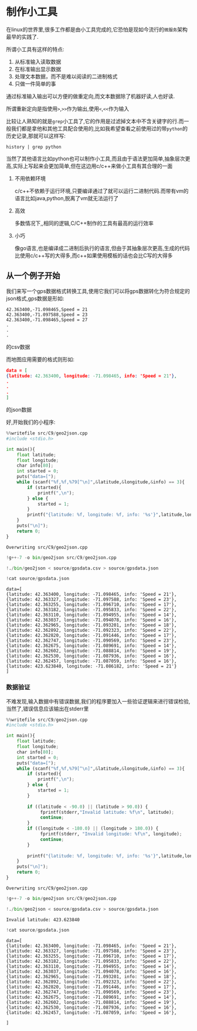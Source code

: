 
# 制作小工具


在linux的世界里,很多工作都是由小工具完成的,它恐怕是现如今流行的`微服务`架构最早的实践了.

所谓小工具有这样的特点:

1. 从标准输入读取数据
2. 在标准输出显示数据
3. 处理文本数据，而不是难以阅读的二进制格式
4. 只做一件简单的事

通过标准输入输出可以方便的做重定向,而文本数据除了机器好读,人也好读.


所谓重新定向是指使用`>`,`>>`作为输出,使用`<`,`<<`作为输入


比较让人熟知的就是`grep`小工具了,它的作用是过滤掉文本中不含关键字的行.而一般我们都是拿他和其他工具配合使用的,比如我希望查看之前使用过的带`python`的历史记录,那就可以这样写:

```shell
history | grep python
```

当然了其他语言比如python也可以制作小工具,而且由于语法更加简单,抽象层次更高,实际上写起来会更加简单,但在这边用c/c++来做小工具有其合理的一面

1. 不用依赖环境

    c/c++不依赖于运行环境,只要编译通过了就可以运行二进制代码.而带有vm的语言比如java,python,脱离了vm就无法运行了
    
2. 高效

    多数情况下,,相同的逻辑,C/C++制作的工具有最高的运行效率
    
3. 小巧

    像go语言,也是编译成二进制后执行的语言,但由于其抽象层次更高,生成的代码比使用c/c++写的大得多,而c++如果使用模板的话也会比C写的大得多

## 从一个例子开始

我们来写一个gps数据格式转换工具,使用它我们可以将gps数据转化为符合规定的json格式,gps数据是形如:

```
42.363400,-71.098465,Speed = 21
42.363400,-71.097588,Speed = 23
42.363400,-71.098465,Speed = 27
.
.
.
```
的csv数据

而地图应用需要的格式则形如:

```json
data = [
{latitude: 42.363400, longitude: -71.098465, info: 'Speed = 21'},
.
.
.
]
```
的json数据



好,开始我们的小程序:


```python
%%writefile src/C9/geo2json.cpp
#include <stdio.h>

int main(){
    float latitude;
    float longitude;
    char info[80];
    int started = 0;
    puts("data=[");
    while (scanf("%f,%f,%79[^\n]",&latitude,&longitude,&info) == 3){
        if (started){
            printf(",\n");
        } else {
            started = 1;
        }
        printf("{latitude: %f, longitude: %f, info: '%s'}",latitude,longitude,info);
    }
    puts("\n]");
    return 0;
}
```

    Overwriting src/C9/geo2json.cpp



```python
!g++-7 -o bin/geo2json src/C9/geo2json.cpp
```


```python
!./bin/geo2json < source/gpsdata.csv > source/gpsdata.json
```


```python
!cat source/gpsdata.json
```

    data=[
    {latitude: 42.363400, longitude: -71.098465, info: 'Speed = 21'},
    {latitude: 42.363327, longitude: -71.097588, info: 'Speed = 23'},
    {latitude: 42.363255, longitude: -71.096710, info: 'Speed = 17'},
    {latitude: 42.363182, longitude: -71.095833, info: 'Speed = 22'},
    {latitude: 42.363110, longitude: -71.094955, info: 'Speed = 14'},
    {latitude: 42.363037, longitude: -71.094078, info: 'Speed = 16'},
    {latitude: 42.362965, longitude: -71.093201, info: 'Speed = 18'},
    {latitude: 42.362892, longitude: -71.092323, info: 'Speed = 22'},
    {latitude: 42.362820, longitude: -71.091446, info: 'Speed = 17'},
    {latitude: 42.362747, longitude: -71.090569, info: 'Speed = 23'},
    {latitude: 42.362675, longitude: -71.089691, info: 'Speed = 14'},
    {latitude: 42.362602, longitude: -71.088814, info: 'Speed = 19'},
    {latitude: 42.362530, longitude: -71.087936, info: 'Speed = 16'},
    {latitude: 42.362457, longitude: -71.087059, info: 'Speed = 16'},
    {latitude: 423.623840, longitude: -71.086182, info: 'Speed = 21'}
    ]


### 数据验证

不难发现,输入数据中有错误数据,我们的程序要加入一些验证逻辑来进行错误检验,当然了,错误信息应该输出在stderr里


```python
%%writefile src/C9/geo2json.cpp
#include <stdio.h>

int main(){
    float latitude;
    float longitude;
    char info[80];
    int started = 0;
    puts("data=[");
    while (scanf("%f,%f,%79[^\n]",&latitude,&longitude,&info) == 3){
        if (started){
            printf(",\n");
        } else {
            started = 1;
        }
        
        if ((latitude < -90.0) || (latitude > 90.0)) {
             fprintf(stderr,"Invalid latitude: %f\n", latitude);
             continue;
        }
        if ((longitude < -180.0) || (longitude > 180.0)) {
             fprintf(stderr, "Invalid longitude: %f\n", longitude);
             continue;
        }
        
        printf("{latitude: %f, longitude: %f, info: '%s'}",latitude,longitude,info);
    }
    puts("\n]");
    return 0;
}
```

    Overwriting src/C9/geo2json.cpp



```python
!g++-7 -o bin/geo2json src/C9/geo2json.cpp
```


```python
!./bin/geo2json < source/gpsdata.csv > source/gpsdata.json
```

    Invalid latitude: 423.623840



```python
!cat source/gpsdata.json
```

    data=[
    {latitude: 42.363400, longitude: -71.098465, info: 'Speed = 21'},
    {latitude: 42.363327, longitude: -71.097588, info: 'Speed = 23'},
    {latitude: 42.363255, longitude: -71.096710, info: 'Speed = 17'},
    {latitude: 42.363182, longitude: -71.095833, info: 'Speed = 22'},
    {latitude: 42.363110, longitude: -71.094955, info: 'Speed = 14'},
    {latitude: 42.363037, longitude: -71.094078, info: 'Speed = 16'},
    {latitude: 42.362965, longitude: -71.093201, info: 'Speed = 18'},
    {latitude: 42.362892, longitude: -71.092323, info: 'Speed = 22'},
    {latitude: 42.362820, longitude: -71.091446, info: 'Speed = 17'},
    {latitude: 42.362747, longitude: -71.090569, info: 'Speed = 23'},
    {latitude: 42.362675, longitude: -71.089691, info: 'Speed = 14'},
    {latitude: 42.362602, longitude: -71.088814, info: 'Speed = 19'},
    {latitude: 42.362530, longitude: -71.087936, info: 'Speed = 16'},
    {latitude: 42.362457, longitude: -71.087059, info: 'Speed = 16'},
    
    ]

